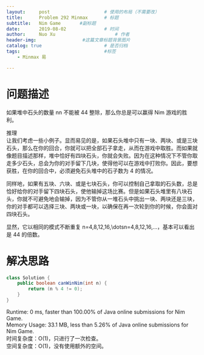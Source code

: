 ```yaml
---
layout:     post   				    # 使用的布局（不需要改）
title:      Problem 292 Minmax      # 标题 
subtitle:   Nim Game       #副标题
date:       2019-08-02				# 时间
author:     Nuo Xu 						# 作者
header-img:              	#这篇文章标题背景图片
catalog: true 						# 是否归档
tags:								#标签
    - Minmax 易

---
```

# 问题描述
如果堆中石头的数量 nn 不能被 44 整除，那么你总是可以赢得 Nim 游戏的胜利。

推理  
让我们考虑一些小例子。显而易见的是，如果石头堆中只有一块、两块、或是三块石头，那么在你的回合，你就可以把全部石子拿走，从而在游戏中取胜。而如果就像题目描述那样，堆中恰好有四块石头，你就会失败。因为在这种情况下不管你取走多少石头，总会为你的对手留下几块，使得他可以在游戏中打败你。因此，要想获胜，在你的回合中，必须避免石头堆中的石子数为 4 的情况。

同样地，如果有五块、六块、或是七块石头，你可以控制自己拿取的石头数，总是恰好给你的对手留下四块石头，使他输掉这场比赛。但是如果石头堆里有八块石头，你就不可避免地会输掉，因为不管你从一堆石头中挑出一块、两块还是三块，你的对手都可以选择三块、两块或一块，以确保在再一次轮到你的时候，你会面对四块石头。

显然，它以相同的模式不断重复 n=4,8,12,16,\dotsn=4,8,12,16,…，基本可以看出是 44 的倍数。

# 解决思路

```java
class Solution {
    public boolean canWinNim(int n) {
        return (n % 4 != 0);
    }
}
```
Runtime: 0 ms, faster than 100.00% of Java online submissions for Nim Game.  
Memory Usage: 33.1 MB, less than 5.26% of Java online submissions for Nim Game.  
时间复杂度：O(1)，只进行了一次检查。  
空间复杂度：O(1)，没有使用额外的空间。  